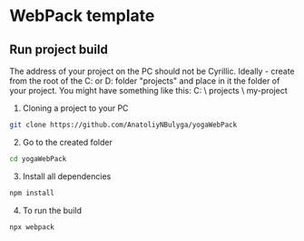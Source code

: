 # WebPack template

## Run project build
The address of your project on the PC should not be Cyrillic. Ideally - create from the root of the C: or D: folder "projects" and place in it the folder of your project. You might have something like this: C: \ projects \ my-project

1. Cloning a project to your PC               
```sh
git clone https://github.com/AnatoliyNBulyga/yogaWebPack
```

2. Go to the created folder
```sh
cd yogaWebPack 
```

3. Install all dependencies
```sh 
npm install
```
4. To run the build
```sh 
npx webpack
```
